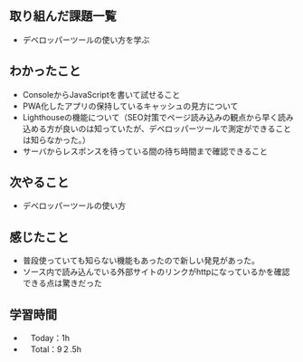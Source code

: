 ## 取り組んだ課題一覧
- デベロッパーツールの使い方を学ぶ

## わかったこと
- ConsoleからJavaScriptを書いて試せること
- PWA化したアプリの保持しているキャッシュの見方について
- Lighthouseの機能について（SEO対策でページ読み込みの観点から早く読み込める方が良いのは知っていたが、デベロッパーツールで測定ができることは知らなかった。）
- サーバからレスポンスを待っている間の待ち時間まで確認できること

## 次やること
- デベロッパーツールの使い方

## 感じたこと
- 普段使っていても知らない機能もあったので新しい発見があった。
- ソース内で読み込んでいる外部サイトのリンクがhttpになっているかを確認できる点は驚きだった

## 学習時間
- 　Today：1h
- 　Total：9２.5h
